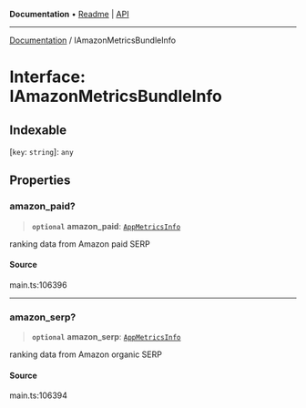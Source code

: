 **Documentation** • [Readme](../README.md) \| [API](../globals.md)

***

[Documentation](../README.md) / IAmazonMetricsBundleInfo

# Interface: IAmazonMetricsBundleInfo

## Indexable

 \[`key`: `string`\]: `any`

## Properties

### amazon\_paid?

> **`optional`** **amazon\_paid**: [`AppMetricsInfo`](../classes/AppMetricsInfo.md)

ranking data from Amazon paid SERP

#### Source

main.ts:106396

***

### amazon\_serp?

> **`optional`** **amazon\_serp**: [`AppMetricsInfo`](../classes/AppMetricsInfo.md)

ranking data from Amazon organic SERP

#### Source

main.ts:106394
